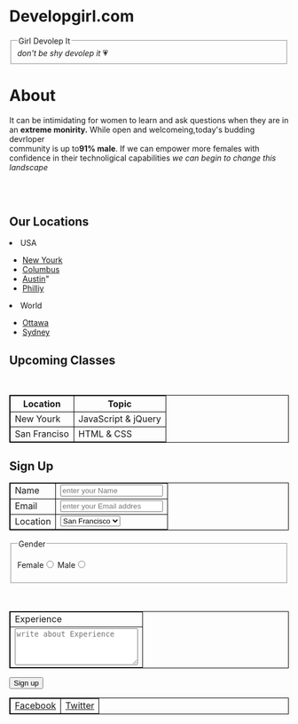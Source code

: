 # Developgirl.com
<!DOCTYPE html>
<html>
    <head>
<meta charset="UTF-8">
<meta name="viewport"content="width"=device-width,intial-scale=1.0>
<meta name="keywords" content="Girls,Girls site,Girls Devolep,Girls,girls secret">
<meta name="author" content="Mamadaliyev">
<style> table, th, td { border: 1px solid black } </style>
<title>Devolep Girl</title>
</head>
<body>
<form action="https://t.me/Ilyaz_7616">
<fieldset>
<legend>Girl Devolep It</legend>
<i>don't be shy devolep it </i>&#128151;
</fieldset>
                        
<h1>About</h1>
<p>It can be intimidating for women to learn and ask questions when they are in an <b>extreme monirity.</b>
    While open and welcomeing,today's budding devrloper <br> community is up to<b>91% male</b>.
    If we can empower more females with confidence in their technoligical capabilities <i>we can begin to change this landscape</i>
</p>
<br>
<br>
<h2>Our Locations</h2>
<lu>
    <li>USA</li>
    <ul>
<li> <a href="https://girldevelopit.com/">New Yourk</a></li>
<li><a href="https://girldevelopit.com/">Columbus</a></li>
<li><a href="https://girldevelopit.com/">Austin</a>"</li>
<li><a href="https://girldevelopit.com/">Philliy</a></li>
</ul>
<li>World </li>
<ul>
<li><a href="https://girldevelopit.com/">Ottawa</a></li>
<li><a href="https://girldevelopit.com/">Sydney</a></li>
</ul>
</ul>


<h2>Upcoming Classes</h2>

<br>
<table>
<tr>
<th>Location</th>
<th>Topic</th>
</tr>
<tr>
<td>New Yourk</td>
<td>JavaScript & jQuery</td>
</tr>
<tr>
<td>San Franciso</td>
<td>HTML & CSS</td>
</tr>
</table>

<h2>Sign Up</h2>
<table>
<tr>
<td> <label for="two">Name</label></td>
<td> <input type="text id="two" required="required" placeholder="enter your Name"></td>
</tr>
<tr>
<td>  <label for="three">Email</label></td>
<td> <input type="email" id="three" required="required" placeholder="enter your Email addres"> </td>
</tr>
<tr>
<td><label for="for">Location</label></td>
<td>
<select id="for">
<option value="San Francisco">San Francisco</option>
<option value="NYC">New Yourk</option>
</select>
</td>
</tr>
</table>

<fieldset>

<legend>Gender</legend>

Female<input type="radio" name="htm">
Male<input type="radio" name="htm">
</fieldset>
<br>
<br>
<table>
    <tr>
 <td><label for="">Experience</label> </td>
</tr>
<tr>
<td><textarea rows="4" cols="25" placeholder="write about Experience"></textarea> </td>
</tr>
</table>
<button type="submit">Sign up</button>
<br>
<table>
<tr>
<td><a href="https://girldevelopit.com">Facebook</a> </td>
<td> <a href="https://girldevelopit.com">Twitter</a></td>
</tr>
</form>
</table>
</body>
</html>

